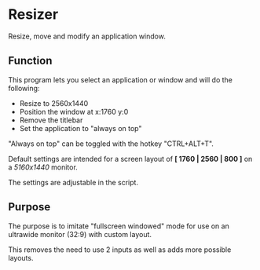 # Resizer
Resize, move and modify an application window.

## Function
This program lets you select an application or window and will do the following:
- Resize to 2560x1440
- Position the window at x:1760 y:0
- Remove the titlebar
- Set the application to "always on top"

"Always on top" can be toggled with the hotkey "CTRL+ALT+T".

Default settings are intended for a screen layout of **[ 1760 | 2560 | 800 ]** on a _5160x1440_ monitor.

The settings are adjustable in the script.

## Purpose
The purpose is to imitate "fullscreen windowed" mode for use on an ultrawide monitor (32:9) with custom layout.

This removes the need to use 2 inputs as well as adds more possible layouts.

